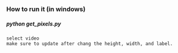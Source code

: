 ### How to run it (in windows)
##### python get_pixels.py
    select video
    make sure to update after chang the height, width, and label.
